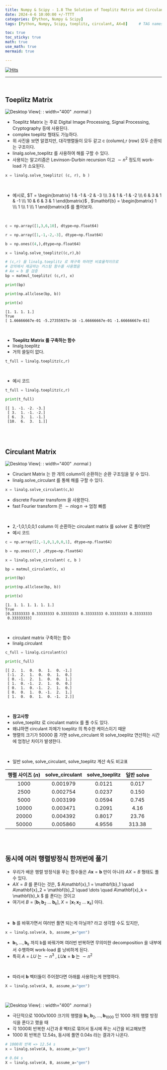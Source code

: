 ```yaml
---
title: Numpy & Scipy - 1.8 The Solution of Toeplitz Matrix and Circulant Matrix And How to Solve AX=B
date: 2024-4-6 10:00:00 +/-TTTT
categories: [Python, Numpy & Scipy]
tags: [Python, Numpy, Scipy, toeplitz, circulant, AX=B]     # TAG names should always be lowercase

toc: true
toc_sticky: true
math: true  
use_math: true
mermaid: true

---
```


[![Hits](https://hits.seeyoufarm.com/api/count/incr/badge.svg?url=https%3A%2F%2Fepheria.github.io&count_bg=%2379C83D&title_bg=%23555555&icon=&icon_color=%23E7E7E7&title=views&edge_flat=false)](https://hits.seeyoufarm.com)

---

<br>

## Toeplitz Matrix

![Desktop View](/assets/img/post/python/numpy01_8_01.png){: : width="400" .normal }     

- Toeplitz Matrix 는 주로 Digital Image Processing, Signal Processing, Cryptography 등에 사용된다.
- complex toeplitz 형태도 가능하다.
- 위 사진을 보면 알겠지만, 대각행렬들이 모두 같고 c (column),r (row) 모두 순환되는 구조이다.
- linalg.solve_toeplitz 를 사용하여 해를 구할 수 있다.
- 사용되는 알고리즘은 Levinson-Durbin recursion 이고 $\sim n^2$ 정도의 work-load 가 소요된다.

```python
x = linalg.solve_toeplitz( (c, r), b )
```

<br>

- 예시로, $T = \begin{bmatrix} 1 & -1 & -2 & -3 \\\ 3 & 1 & -1 & -2 \\\ 6 & 3 & 1 & -1 \\\ 10 & 6 & 3 & 1 \end{bmatrix}$ , $\mathbf{b} = \begin{bmatrix} 1 \\\ 1 \\\ 1 \\\ 1 \end{bmatrix}$ 를 풀어보자.

<br>

```python
c = np.array([1,3,6,10], dtype=np.float64)

r = np.array([1,-1,-2,-3], dtype=np.float64)

b = np.ones((4,),dtype=np.float64)

x = linalg.solve_toeplitz((c,r),b)

# (c,r) 을 linalg.toeplitz 로 재구축 하려면 비효율적이므로
# 강의에서 제공하는 커스텀 함수를 사용했음
# Ax = b 를 검증
bp = matmul_toeplitz( (c,r), x)

print(bp)

print(np.allclose(bp, b))

print(x)
```

```console
[1. 1. 1. 1.]
True
[ 1.66666667e-01 -5.27355937e-16 -1.66666667e-01 -1.66666667e-01]
```

<br>

- **Toeplitz Matrix 를 구축하는 함수**
- linalg.toeplitz
- 거의 쓸일이 없다.

```python
t_full = linalg.toeplitz(c,r)
```

<br>

- 예시 코드

```python
t_full = linalg.toeplitz(c,r)

print(t_full)
```

```console
[[ 1. -1. -2. -3.]
 [ 3.  1. -1. -2.]
 [ 6.  3.  1. -1.]
 [10.  6.  3.  1.]]
```

<br>
<br>

## Circulant Matrix

![Desktop View](/assets/img/post/python/numpy01_8_02.png){: : width="400" .normal }     

- Ciruclant Matrix 는 한 개의 column이 순환하는 순환 구조임을 알 수 있다.
- linalg.solve_circulant 를 통해 해를 구할 수 있다.

```python
x = linalg.solve_circulant(c,b)
```

- discrete Fourier transform 을 사용한다.
- fast Fourier transform 은 $\sim n \log n$ -> 엄청 빠름

<br>

- 2,-1,0,1,0,0,1 column 이 순환하는 circulant matrix 를 solver 로 풀어보면
- 예시 코드

```python
c = np.array([2,-1,0,1,0,0,1], dtype=np.float64)

b = np.ones((7,) ,dtype=np.float64)

x = linalg.solve_circulant( c, b )

bp = matmul_circulant(c, x)

print(bp)

print(np.allclose(bp, b))

print(x)
```

```console
[1. 1. 1. 1. 1. 1. 1.]
True
[0.33333333 0.33333333 0.33333333 0.33333333 0.33333333 0.33333333
 0.33333333]
```

<br>

- circulant matrix 구축하는 함수
- linalg.circulant 

```python
c_full = linalg.circulant(c)

print(c_full)
```

```console
[[ 2.  1.  0.  0.  1.  0. -1.]
 [-1.  2.  1.  0.  0.  1.  0.]
 [ 0. -1.  2.  1.  0.  0.  1.]
 [ 1.  0. -1.  2.  1.  0.  0.]
 [ 0.  1.  0. -1.  2.  1.  0.]
 [ 0.  0.  1.  0. -1.  2.  1.]
 [ 1.  0.  0.  1.  0. -1.  2.]]
```

<br>

- **참고사항**
- solve_toeplitz 로 circulant matrix 를 풀 수도 있다.
- 왜냐하면 circulant 자체가 toeplitz 의 특수한 케이스이기 때문
- 행렬의 크기가 50000 쯤 가면 solve_circulant 와 solve_toeplitz 연산하는 시간에 엄청난 차이가 발생한다.

<br>

- 일반 solve, solve_circulant, solve_toeplitz 계산 속도 비교표

|행렬 사이즈 ($n$) | solve_circulant | solve_toeplitz | 일반 solve |
|:---:|:---:|:---:|:---:|
|1000|0.001979|0.0121|0.017|
|2500|0.002754|0.0237|0.150|
|5000|0.003199|0.0594|0.745|
|10000|0.003471|0.2091|4.16|
|20000|0.004392|0.8017|23.76|
|50000|0.005860|4.9556|313.38|

<br>
<br>

## 동시에 여러 행렬방정식 한꺼번에 풀기

- 우리가 배운 행렬 방정식을 푸는 함수들은 $A\mathbf{x} = \mathbf{b}$ 만이 아니라 $AX = B$ 형태도 풀 수 있다.
- $AX = B$ 를 푼다는 것은, $ A\mathbf{x}_1 = \mathbf{b}_1 \quad A\mathbf{x}_2 = \mathbf{b}_2 \quad \dots \quad A\mathbf{x}_k = \mathbf{b}_k $ 를 푼다는 것이고
- 여기서 $B = [\mathbf{b}_1 \; \mathbf{b}_2 \; \dots \; \mathbf{b}_k], \; X = [\mathbf{x}_1 \; \mathbf{x}_2 \; \dots \; \mathbf{x}_k]$ 이다.

<br>

- $\mathbf{b}$ 를 바꿔가면서 여러번 풀면 되는게 아닐까? 라고 생각할 수도 있지만, 

```python
x = linalg.solve(A, b, assume_a="gen")
```

- $\mathbf{b}_1, \dots , \mathbf{b}_k$ 까지 b를 바꿔가며 여러번 반복하면 무의미한 decomposition 을 내부에서 수행하며 work-load 를 낭비하게 된다.
- 특히 $A = LU$ 는 $\sim n^3$ , $LU\mathbf{x} = \mathbf{b}$ 는 $\sim n^2$

<br>

- 따라서 $\mathbf{b}$ 벡터들이 주어졌다면 아래를 사용하는게 현명하다.

```python
X = linalg.solve(A, B, assume_a="gen")
```

<br>

![Desktop View](/assets/img/post/python/numpy01_8_03.png){: : width="400" .normal }     

- 극단적으로 1000x1000 크기의 행렬을 $\mathbf{b}_1, \mathbf{b}_2, \dots, \mathbf{b}_{1000}$ 인 1000 개의 행렬 방정식을 푼다고 했을 때
- 각 1000회 반복한 시간과 $B$ 벡터로 묶어서 동시에 푸는 시간을 비교해보면
- 1000 회 반복은 12.54s, 동시에 풀면 0.04s 라는 결과가 나온다.

```python
# 1000회 반복 => 12.54 s
x = linalg.solve(A, b, assume_a="gen")
```

```python
# 0.04 s
X = linalg.solve(A, B, assume_a="gen")
```